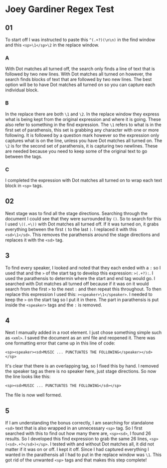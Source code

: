 # Joey Gardiner Regex Test

## 01
To start off I was instructed to paste this `^(.+?)(\n\n)` in the find window and this `<sp>\1</sp>\2` in the replace window. 
### A
With Dot matches all turned off, the search only finds a line of text that is followed by two new lines. With Dot matches all turned on however, the search finds blocks of text that are followed by  two new lines. The best option will be to have Dot matches all turned on so you can capture each individual block. 
### B
In the replace there are both `\1` and `\2`. In the replace window they express what is being kept from the original expression and where it is going. These also refer to something in the find expression. The `\1` refers to what is in the first set of parathensis, this set is grabbing any character with one or more following. It is followed by a question mark however so the expression only captures what is on the line, unless you have Dot matches all turned on. The `\2` is for the second set of parathensis, it is capturing two newlines. 
These are needed because you need to keep some of the original text to go between the tags.
### C
I completed the expression with Dot matches all turned on to wrap each text block in `<sp>` tags.
## 02
Next stage was to find all the stage directions. Searching through the document I could see that they were surrounded by `()`. So to search for this I used `\((.+\))` with Dot matches all turned off. If it was turned on, it grabs everything between the first `(` to the last `)`. I replaced it with this `<sd>\1</sd>`. This removes the parathensis around the stage directions and replaces it with the `<sd>` tag.
## 3
To find every speaker, I looked and noted that they each ended with a `:` so I used that and the `>` of the start tag to develop this expression: `>(.+?):`. I used the parathensis to determin where the start and end tag would go. I searched with Dot matches all turned off because if it was on it would search from the first `>` to the next `:` and then repeat this throughout. To then replace this expression I used this: `><speaker>\1</speaker>`. I needed to keep the `>` on the start tag so I put it in there. The part in parathensis is put inside the `<speaker>` tags and the `:` is removed.
## 4
Next I manually added in a root element. I just chose something simple such as `<xml>`. I saved the document as an xml file and reopened it. There was one formatting error that came up in this line of code: 
```
<sp><speaker><sd>MUSIC ... PUNCTUATES THE FOLLOWING</speaker></sd></sp>
```
It's clear that there is an overlapping tag, so I fixed this by hand. I removed the speaker tag as there is no speaker here, just stage directions. So now the line looks like this:
```
<sp><sd>MUSIC ... PUNCTUATES THE FOLLOWING</sd></sp>
```
The file is now well formed.
## 5
If I am understanding the bonus correctly, I am searching for standalone `<sd>` text that is also wrapped in an unnecessary `<sp>` tag. So I first searched with this to find out how many there are, `<sp><sd>`, I found 26 results. So I developed this find expression to grab the same 26 lines, `<sp>(<sd>.+?</sd>)</sp>`. I tested with and without Dot matches all, it did not matter if it was on or off. I kept it off. Since I had captured everything I wanted in the parathensis all I had to put in the replace window was `\1`. This got rid of the unwanted `<sp>` tags and that makes this step complete!

